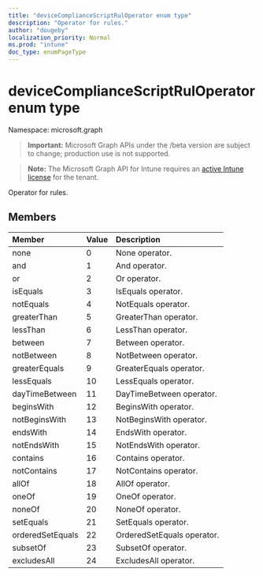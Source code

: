 ```yaml
---
title: "deviceComplianceScriptRulOperator enum type"
description: "Operator for rules."
author: "dougeby"
localization_priority: Normal
ms.prod: "intune"
doc_type: enumPageType
---
```


# deviceComplianceScriptRulOperator enum type

Namespace: microsoft.graph

> **Important:** Microsoft Graph APIs under the /beta version are subject to change; production use is not supported.

> **Note:** The Microsoft Graph API for Intune requires an [active Intune license](https://go.microsoft.com/fwlink/?linkid=839381) for the tenant.

Operator for rules.

## Members
|Member|Value|Description|
|:---|:---|:---|
|none|0|None operator.|
|and|1|And operator.|
|or|2|Or operator.|
|isEquals|3|IsEquals operator.|
|notEquals|4|NotEquals operator.|
|greaterThan|5|GreaterThan operator.|
|lessThan|6|LessThan operator.|
|between|7|Between operator.|
|notBetween|8|NotBetween operator.|
|greaterEquals|9|GreaterEquals operator.|
|lessEquals|10|LessEquals operator.|
|dayTimeBetween|11|DayTimeBetween operator.|
|beginsWith|12|BeginsWith operator.|
|notBeginsWith|13|NotBeginsWith operator.|
|endsWith|14|EndsWith operator.|
|notEndsWith|15|NotEndsWith operator.|
|contains|16|Contains operator.|
|notContains|17|NotContains operator.|
|allOf|18|AllOf operator.|
|oneOf|19|OneOf operator.|
|noneOf|20|NoneOf operator.|
|setEquals|21|SetEquals operator.|
|orderedSetEquals|22|OrderedSetEquals operator.|
|subsetOf|23|SubsetOf operator.|
|excludesAll|24|ExcludesAll operator.|






